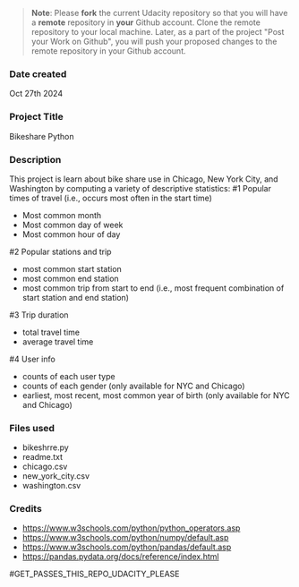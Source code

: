 >**Note**: Please **fork** the current Udacity repository so that you will have a **remote** repository in **your** Github account. Clone the remote repository to your local machine. Later, as a part of the project "Post your Work on Github", you will push your proposed changes to the remote repository in your Github account. 

### Date created
Oct 27th 2024

### Project Title
Bikeshare Python

### Description
This project is learn about bike share use in Chicago, New York City, and Washington by computing a variety of descriptive statistics:
#1 Popular times of travel (i.e., occurs most often in the start time)
- Most common month
- Most common day of week
- Most common hour of day

#2 Popular stations and trip
- most common start station
- most common end station
- most common trip from start to end (i.e., most frequent combination of start station and end station)

#3 Trip duration
- total travel time
- average travel time

#4 User info
- counts of each user type
- counts of each gender (only available for NYC and Chicago)
- earliest, most recent, most common year of birth (only available for NYC and Chicago)

### Files used
- bikeshrre.py
- readme.txt
- chicago.csv
- new_york_city.csv
- washington.csv

### Credits
- https://www.w3schools.com/python/python_operators.asp
- https://www.w3schools.com/python/numpy/default.asp
- https://www.w3schools.com/python/pandas/default.asp
- https://pandas.pydata.org/docs/reference/index.html

#GET_PASSES_THIS_REPO_UDACITY_PLEASE

